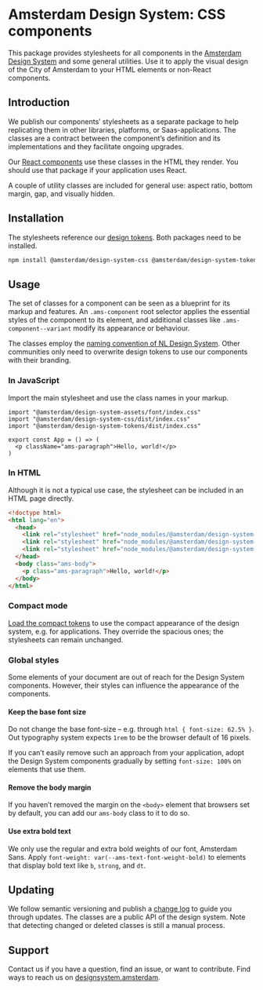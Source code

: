 <!-- @license CC0-1.0 -->

# Amsterdam Design System: CSS components

This package provides stylesheets for all components in the [Amsterdam Design System](https://designsystem.amsterdam) and some general utilities.
Use it to apply the visual design of the City of Amsterdam to your HTML elements or non-React components.

## Introduction

We publish our components’ stylesheets as a separate package to help replicating them in other libraries, platforms, or Saas-applications.
The classes are a contract between the component’s definition and its implementations and they facilitate ongoing upgrades.

Our [React components](https://www.npmjs.com/package/@amsterdam/design-system-react) use these classes in the HTML they render.
You should use that package if your application uses React.

A couple of utility classes are included for general use: aspect ratio, bottom margin, gap, and visually hidden.

## Installation

The stylesheets reference our [design tokens](https://www.npmjs.com/package/@amsterdam/design-system-tokens).
Both packages need to be installed.

```sh
npm install @amsterdam/design-system-css @amsterdam/design-system-tokens
```

## Usage

The set of classes for a component can be seen as a blueprint for its markup and features.
An `.ams-component` root selector applies the essential styles of the component to its element, and additional classes like `.ams-component--variant` modify its appearance or behaviour.

The classes employ the [naming convention of NL Design System](https://nldesignsystem.nl/handboek/developer/architectuur#bem-class-names-voor-css).
Other communities only need to overwrite design tokens to use our components with their branding.

### In JavaScript

Import the main stylesheet and use the class names in your markup.

<!-- prettier-ignore -->
```tsx
import "@amsterdam/design-system-assets/font/index.css"
import "@amsterdam/design-system-css/dist/index.css"
import "@amsterdam/design-system-tokens/dist/index.css"

export const App = () => (
  <p className="ams-paragraph">Hello, world!</p>
)
```

### In HTML

Although it is not a typical use case, the stylesheet can be included in an HTML page directly.

```html
<!doctype html>
<html lang="en">
  <head>
    <link rel="stylesheet" href="node_modules/@amsterdam/design-system-assets/font/index.css" />
    <link rel="stylesheet" href="node_modules/@amsterdam/design-system-css/dist/index.css" />
    <link rel="stylesheet" href="node_modules/@amsterdam/design-system-tokens/dist/index.css" />
  </head>
  <body class="ams-body">
    <p class="ams-paragraph">Hello, world!</p>
  </body>
</html>
```

### Compact mode

[Load the compact tokens](https://github.com/Amsterdam/design-system/blob/main/packages-proprietary/tokens/README.md) to use the compact appearance of the design system, e.g. for applications.
They override the spacious ones; the stylesheets can remain unchanged.

### Global styles

Some elements of your document are out of reach for the Design System components.
However, their styles can influence the appearance of the components.

#### Keep the base font size

Do not change the base font-size – e.g. through `html { font-size: 62.5% }`.
Out typography system expects `1rem` to be the browser default of 16 pixels.

If you can’t easily remove such an approach from your application, adopt the Design System components gradually by setting `font-size: 100%` on elements that use them.

#### Remove the body margin

If you haven’t removed the margin on the `<body>` element that browsers set by default, you can add our `ams-body` class to it to do so.

#### Use extra bold text

We only use the regular and extra bold weights of our font, Amsterdam Sans.
Apply `font-weight: var(--ams-text-font-weight-bold)` to elements that display bold text like `b`, `strong`, and `dt`.

## Updating

We follow semantic versioning and publish a [change log](https://github.com/Amsterdam/design-system/blob/main/packages/css/CHANGELOG.md) to guide you through updates.
The classes are a public API of the design system.
Note that detecting changed or deleted classes is still a manual process.

## Support

Contact us if you have a question, find an issue, or want to contribute.
Find ways to reach us on [designsystem.amsterdam](https://designsystem.amsterdam/?path=/docs/docs-introduction--docs#send-a-message).
